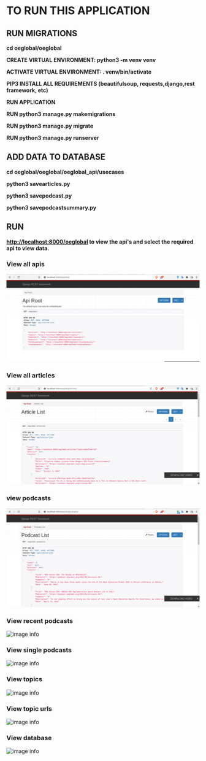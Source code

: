 # TO RUN THIS APPLICATION

## RUN MIGRATIONS

**cd oeglobal/oeglobal**

**CREATE VIRTUAL ENVIRONMENT: python3 -m venv venv**

**ACTIVATE VIRTUAL ENVIRONMENT: . venv/bin/activate**

**PIP3 INSTALL ALL REQUIREMENTS (beautifulsoup, requests,django,rest framework, etc)**

**RUN APPLICATION**

**RUN python3 manage.py makemigrations**

**RUN python3 manage.py migrate**

**RUN python3 manage.py runserver**

## ADD DATA TO DATABASE

**cd oeglobal/oeglobal/oeglobal\_api/usecases**

**python3 savearticles.py**

**python3 savepodcast.py**

**python3 savepodcastsummary.py**

## RUN

**[http://localhost:8000/oeglobal](http://localhost:8000/oeglobal) to view the api&#39;s and select the required api to view data.**



### View all apis
![image info](oeglobal/pictures/apis.png)

### View all articles
![image info](oeglobal/pictures/articles.png)

### view podcasts
![image info](oeglobal/pictures/podcasts.png)

### View recent podcasts
![image info](oeglobal/pictures/pictures/recentpodcasts.png)

### View single podcasts
![image info](oeglobal/pictures/pictures/singlepodcast.png)

### View topics
![image info](oeglobal/pictures/pictures/topics.png)

### View topic urls
![image info](oeglobal/pictures/pictures/topicurls.png)

### View database
![image info](oeglobal/pictures/pictures/databases.png)